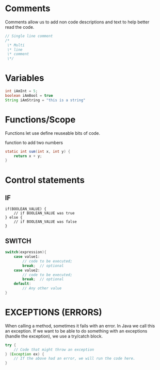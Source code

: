 # Comments
Comments allow us to add non code descriptions and text to help better read the code.  
```java
// Single line comment  
/*  
 \* Multi  
 \* line  
 \* comment  
 \*/
``` 

# Variables
```java
int iAmInt = 5;  
boolean iAmBool = true  
String iAmString = "this is a string"
```  

# Functions/Scope
Functions let use define reuseable bits of code.

function to add two numbers
```java
static int sum(int x, int y) {
    return x + y;
}
```

# Control statements

## IF
```
if(BOOLEAN_VALUE) {
    // if BOOLEAN_VALUE was true
} else {
    // if BOOLEAN_VALUE was false
}
```

## SWITCH
```java
switch(expression){    
    case value1:    
        // code to be executed;    
        break;  // optional  
    case value2:    
        // code to be executed;    
        break;  // optional
    default:     
        // Any other value  
}  
``` 

# EXCEPTIONS (ERRORS)
When calling a method, sometimes it fails with an error.  In Java we call this an exception.  If we want to be able to do something with an exceptions (handle the exception), we use a try/catch block.
```java
try {
    // Code that might throw an exception
} (Exception ex) {
    // If the above had an error, we will run the code here.
}
```